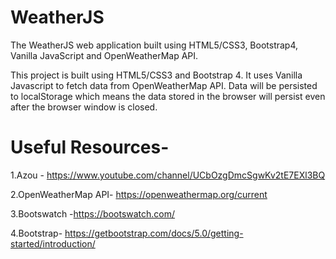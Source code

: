 # WeatherJS

The WeatherJS web application built using HTML5/CSS3, Bootstrap4, Vanilla JavaScript and OpenWeatherMap API.

This project is built using HTML5/CSS3 and Bootstrap 4. It uses Vanilla Javascript to fetch data from OpenWeatherMap API. Data will be persisted to localStorage which means the data stored in the browser will persist even after the browser window is closed.

# Useful Resources-

1.Azou - https://www.youtube.com/channel/UCbOzgDmcSgwKv2tE7EXl3BQ

2.OpenWeatherMap API- https://openweathermap.org/current

3.Bootswatch -https://bootswatch.com/

4.Bootstrap- https://getbootstrap.com/docs/5.0/getting-started/introduction/
